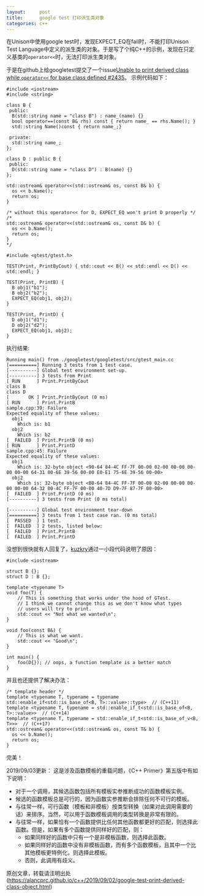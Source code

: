 ```yaml
---
layout:     post
title:      google test 打印派生类对象
categories: c++
---
```


在Unison中使用google test时，发现EXPECT_EQ在fail时，不能打印Unison Test Language中定义的派生类的对象。于是写了个纯C++的示例，发现在只定义基类的`operator<<`时，无法打印派生类对象。

于是在github上给googletest提交了一个issue[Unable to print derived class while `operator<<` for base class defined #2435](https://github.com/google/googletest/issues/2435)。
示例代码如下：

```
#include <iostream>
#include <string>

class B {
 public:
  B(std::string name = "class B") : name_(name) {}
  bool operator==(const B& rhs) const { return name_ == rhs.Name(); }
  std::string Name()const { return name_;}

 private:
  std::string name_;
};

class D : public B {
 public:
  D(std::string name = "class D") : B(name) {}
};

std::ostream& operator<<(std::ostream& os, const B& b) {
  os << b.Name();
  return os;
}

/* without this operator<< for D, EXPECT_EQ won't print D properly */
/*
std::ostream& operator<<(std::ostream& os, const D& b) {
  os << b.Name();
  return os;
}
*/

#include <gtest/gtest.h>

TEST(Print, PrintByCout) { std::cout << B() << std::endl << D() << std::endl; }

TEST(Print, PrintB) {
  B obj1("b1");
  B obj2("b2");
  EXPECT_EQ(obj1, obj2);
}

TEST(Print, PrintD) {
  D obj1("d1");
  D obj2("d2");
  EXPECT_EQ(obj1, obj2);
}
```
执行结果:
```
Running main() from ./googletest/googletest/src/gtest_main.cc
[==========] Running 3 tests from 1 test case.
[----------] Global test environment set-up.
[----------] 3 tests from Print
[ RUN      ] Print.PrintByCout
class B
class D
[       OK ] Print.PrintByCout (0 ms)
[ RUN      ] Print.PrintB
sample.cpp:39: Failure
Expected equality of these values:
  obj1
    Which is: b1
  obj2
    Which is: b2
[  FAILED  ] Print.PrintB (0 ms)
[ RUN      ] Print.PrintD
sample.cpp:45: Failure
Expected equality of these values:
  obj1
    Which is: 32-byte object <90-64 84-4C FF-7F 00-00 02-00 00-00 00-00 00-00 64-31 00-6E 39-56 00-00 E0-E1 75-6E 39-56 00-00>
  obj2
    Which is: 32-byte object <B0-64 84-4C FF-7F 00-00 02-00 00-00 00-00 00-00 64-32 00-4C FF-7F 00-00 40-7D D9-7F 87-7F 00-00>
[  FAILED  ] Print.PrintD (0 ms)
[----------] 3 tests from Print (0 ms total)

[----------] Global test environment tear-down
[==========] 3 tests from 1 test case ran. (0 ms total)
[  PASSED  ] 1 test.
[  FAILED  ] 2 tests, listed below:
[  FAILED  ] Print.PrintB
[  FAILED  ] Print.PrintD
```

没想到很快就有人回复了，[kuzkry](https://github.com/kuzkry)通过一小段代码说明了原因：
```
#include <iostream>

struct B {};
struct D : B {};

template <typename T>
void foo(T) {
    // This is something that works under the hood of GTest.
    // I think we cannot change this as we don't know what types
    // users will try to print.
    std::cout << "Not what we wanted\n";
}

void foo(const B&) {
    // This is what we want.
    std::cout << "Good\n";
}

int main() {
    foo(D{}); // oops, a function template is a better match
}
```
并且也还提供了解决办法：
```
/* template header */
template <typename T, typename = typename std::enable_if<std::is_base_of<B, T>::value>::type>  // (C++11)
template <typename T, typename = std::enable_if_t<std::is_base_of<B, T>::value>>  // (C++14)
template <typename T, typename = std::enable_if_t<std::is_base_of_v<B, T>>>  // (C++17)
std::ostream& operator<<(std::ostream& os, const T& b) {
  os << b.Name();
  return os;
}
```
完美！

2019/09/03更新：
这是涉及函数模板的重载问题，《C++ Primer》第五版中有如下说明：
* 对于一个调用，其候选函数包括所有模板实参推断成功的函数模板实例。
* 候选的函数模板总是可行的，因为函数实参推断会排除任何不可行的模板。
* 与往常一样，可行函数（模板和非模板）按类型转换（如果对此调用需要的话）来排序。当然，可以用于函数模板调用的类型转换是非常有限的。
* 与往常一样，如果恰有一个函数提供比任何其他函数都更好的匹配，则选择此函数。但是，如果有多个函数提供同样好的匹配，则：
    * 如果同样好的函数中只有一个是非模板函数，则选择此函数。
    * 如果同样好的函数中没有非模板函数，而有多个函数模板，且其中一个比其他模板更特例化，则选择此模板。
    * 否则，此调用有歧义。


原创文章，转载请注明出处(https://alancprc.github.io/c++/2019/09/02/google-test-print-derived-class-object.html)
